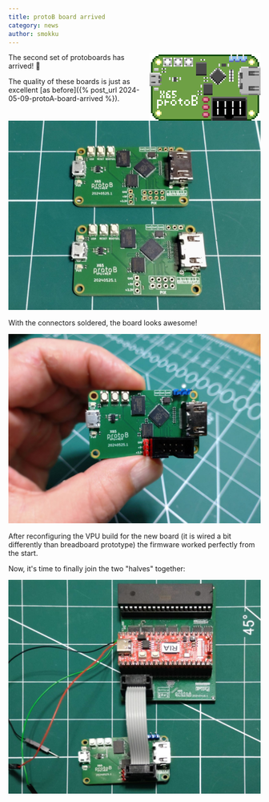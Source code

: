 ```yaml
---
title: protoB board arrived
category: news
author: smokku
---
```


<img src="/media/2024-06-24_X65protoBboard.png" style="float: right;height:135px;" title="protoB pixel-art by Ricketyhalo"/>
The second set of protoboards has arrived! 🎉

The quality of these boards is just as excellent [as before]({% post_url 2024-05-09-protoA-board-arrived %}).

![protoB board PCBs](/media/2024-06-19_protoB-PCBs.jpeg)

With the connectors soldered, the board looks awesome!

![protoB board](/media/2024-06-19_protoB-board.jpeg)

After reconfiguring the VPU build for the new board
(it is wired a bit differently than breadboard prototype)
the firmware worked perfectly from the start.

Now, it's time to finally join the two "halves" together:

![prottoA+protoB boards](/media/2024-06-20-protoA_protoB.jpeg)
